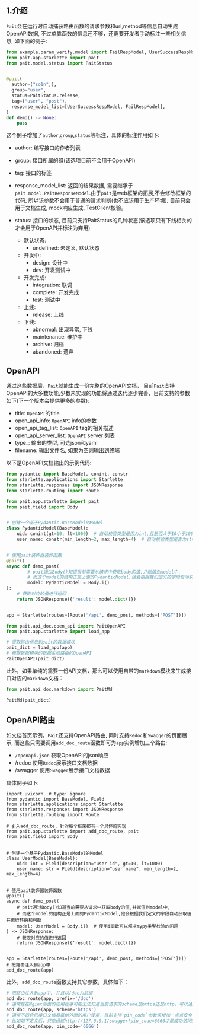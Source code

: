 ## 1.介绍
`Pait`会在运行时自动捕获路由函数的请求参数和url,method等信息自动生成OpenAPI数据, 不过单靠函数的信息还不够，还需要开发者手动标注一些相关信息, 如下面的例子:
```Python
from example.param_verify.model import FailRespModel, UserSuccessRespModel
from pait.app.starlette import pait
from pait.model.status import PaitStatus


@pait(
  author=("so1n",),
  group="user",
  status=PaitStatus.release,
  tag=("user", "post"),
  response_model_list=[UserSuccessRespModel, FailRespModel],
)
def demo() -> None:
    pass
```
这个例子增加了`author`,`group`,`status`等标注，具体的标注作用如下:

- author: 编写接口的作者列表
- group: 接口所属的组(该选项目前不会用于OpenAPI)
- tag: 接口的标签
- response_model_list: 返回的结果数据, 需要继承于`pait.model.PaitResponseModel`.由于`pait`是web框架的拓展,不会修改框架的代码, 所以该参数不会用于普通的请求判断(也不应该用于生产环境), 目前只会用于文档生成, mock响应生成, TestClient校验。
- status: 接口的状态, 目前只支持PaitStatus的几种状态(该选项只有下线相关的才会用于OpenAPI并标注为弃用)

    * 默认状态:
        - undefined: 未定义, 默认状态
    * 开发中:
        - design: 设计中
        - dev: 开发测试中
    * 开发完成:
        - integration: 联调
        - complete: 开发完成
        - test: 测试中
    * 上线:
        - release: 上线
    * 下线:
        - abnormal: 出现异常, 下线
        - maintenance: 维护中
        - archive: 归档
        - abandoned: 遗弃


## OpenAPI
通过这些数据后，`Pait`就能生成一份完整的OpenAPI文档， 目前`Pait`支持OpenAPI的大多数功能,少数未实现的功能将通过迭代逐步完善，目前支持的参数如下(下一个版本会提供更多的参数):

- title: `OpenAPI`的title
- open_api_info: `OpenAPI` info的参数
- open_api_tag_list: `OpenAPI` tag的相关描述
- open_api_server_list: `OpenAPI` server 列表
- type_: 输出的类型, 可选json和yaml
- filename: 输出文件名, 如果为空则输出到终端

以下是OpenAPI文档输出的示例代码:

```Python
from pydantic import BaseModel, conint, constr
from starlette.applications import Starlette
from starlette.responses import JSONResponse
from starlette.routing import Route

from pait.app.starlette import pait
from pait.field import Body


# 创建一个基于Pydantic.BaseModel的Model
class PydanticModel(BaseModel):
    uid: conint(gt=10, lt=1000)  # 自动校验类型是否为int,且是否大于10小于1000
    user_name: constr(min_length=2, max_length=4)  # 自动校验类型是否为str, 且长度是否大于等于2,小于等于4


# 使用pait装饰器装饰函数
@pait()
async def demo_post(
        # pait通过Body()知道当前需要从请求中获取body的值,并赋值到model中,
        # 而这个model的结构正是上面的PydanticModel,他会根据我们定义的字段自动获取值并进行转换和判断
        model: PydanticModel = Body.i()
):
    # 获取对应的值进行返回
    return JSONResponse({'result': model.dict()})


app = Starlette(routes=[Route('/api', demo_post, methods=['POST'])])

from pait.api_doc.open_api import PaitOpenAPI
from pait.app.starlette import load_app

# 提取路由信息到pait的数据模块
pait_dict = load_app(app)
# 根据数据模块的数据生成路由的OpenAPI
PaitOpenAPI(pait_dict)
```
此外，如果单纯的需要一份API文档，那么可以使用自带的`markdown`模块来生成接口对应的`markdown`文档：
```Python
from pait.api_doc.markdown import PaitMd

PaitMd(pait_dict)
```

## OpenAPI路由
如文档首页示例，`Pait`还支持OpenAPI路由, 同时支持`Redoc`和`Swagger`的页面展示, 而这些只需要调用`add_doc_route`函数即可为`app`实例增加三个路由:

- `/openapi.json`  获取OpenAPI的json响应
- /redoc           使用`Redoc`展示接口文档数据
- /swagger         使用`Swagger`展示接口文档数据

具体例子如下:
```Python3
import uvicorn  # type: ignore
from pydantic import BaseModel, Field
from starlette.applications import Starlette
from starlette.responses import JSONResponse
from starlette.routing import Route

# 引入add_doc_route, 针对每个框架都有一个具体的实现
from pait.app.starlette import add_doc_route, pait
from pait.field import Body


# 创建一个基于Pydantic.BaseModel的Model
class UserModel(BaseModel):
    uid: int = Field(description="user id", gt=10, lt=1000)
    user_name: str = Field(description="user name", min_length=2, max_length=4)


# 使用pait装饰器装饰函数
@pait()
async def demo_post(
    # pait通过Body()知道当前需要从请求中获取body的值,并赋值到model中,
    # 而这个model的结构正是上面的PydanticModel,他会根据我们定义的字段自动获取值并进行转换和判断
    model: UserModel = Body.i()  # 使用i函数可以解决mypy类型校验的问题
) -> JSONResponse:
    # 获取对应的值进行返回
    return JSONResponse({'result': model.dict()})


app = Starlette(routes=[Route('/api', demo_post, methods=['POST'])])
# 把路由注入到app中
add_doc_route(app)
```

此外，`add_doc_route`函数支持其它参数，具体如下：
```Python
# 把路由注入到app中, 并且以/doc为前缀
add_doc_route(app, prefix='/doc')
# 通常挂在Nginx后面的应用程序可能无法知道当前请求的scheme是https还是http，可以通过scheme指定请求点scheme
add_doc_route(app, scheme='https')
# 通常不适合把接口文档暴露给外面的用户使用，目前支持`pin_code`参数来增加一点点安全性，
# 比如如下定义后，只能通过http://127.0.0.1/swagger?pin_code=6666才能成功访问Swagger页面
add_doc_route(app, pin_code='6666')
```
